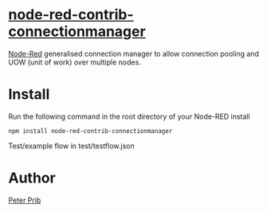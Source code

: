 # [node-red-contrib-connectionmanager][2]


[Node-Red][1] generalised connection manager to allow connection pooling and UOW (unit of work) over multiple nodes.


# Install

Run the following command in the root directory of your Node-RED install

    npm install node-red-contrib-connectionmanager


Test/example flow in  test/testflow.json


# Author

[Peter Prib][3]


[1]: http://nodered.org
[2]: https://www.npmjs.com/package/connectionmanager
[3]: https://github.com/peterprib

